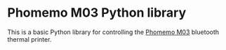 # Phomemo M03 Python library

This is a basic Python library for controlling the [Phomemo M03](https://phomemo.com/collections/m03-series) bluetooth thermal printer.

